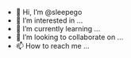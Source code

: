 - 👋 Hi, I’m @sleepego
- 👀 I’m interested in ...
- 🌱 I’m currently learning ...
- 💞️ I’m looking to collaborate on ...
- 📫 How to reach me ...

<!---
sleepego/sleepego is a ✨ special ✨ repository because its `README.md` (this file) appears on your GitHub profile.
You can click the Preview link to take a look at your changes.
--->
